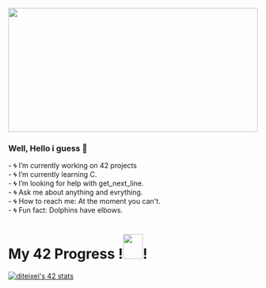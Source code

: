 <a> <img src="https://i.pinimg.com/originals/75/17/ec/7517ec4812af7eaa7b36b929dc045d95.gif" width="100%" height="250px"/> </a>
### Well, Hello i guess 👋
<p float="left">
   <a align="right"> 
- 🌀 I’m currently working on 42 projects<br>
- 🌀 I’m currently learning C.<br>
- 🌀 I’m looking for help with get_next_line.<br>
- 🌀 Ask me about anything and evrything.<br>
- 🌀 How to reach me: At the moment you can't.<br>
- 🌀 Fun fact: Dolphins have elbows.
   </a>
  &nbsp;
  <H1>My 42 Progress !<img width="40px" height="50px" src="https://i.giphy.com/media/ZnYDpTpDKrhf4RwQ7R/giphy.webp"/>!</H1>
  <a href="https://github.com/oakoudad/badge42"> 
    <img src="https://badge.mediaplus.ma/darkblue/diteixei?UM6P=off" alt="diteixei's 42 stats" /> 
   </a>
</p>

<!--
<table>
 <tr>
  <td align="center"> Hello There 👋 </td>
  <td align="center"> 42 Progress </td>
 </tr>
 <tr>
  <td>
    <p>🔭 I’m currently working on 42 Projects.<br></p>
    <p>🌱 I’m currently learning C.<br></p>
    <p>🤔 I’m looking for help with get_next_line.<br></p>
    <p>📫 How to reach me: You don't (at the moment!!!).<br></p>
    <H2>🥴</H2>
  </td>
  <td>
   <p align="right"> 
    <a href="https://github.com/oakoudad/badge42"> 
     <img src="https://badge.mediaplus.ma/darkblue/diteixei?UM6P=off" alt="diteixei's 42 stats" /> 
    </a> 
   </p>
  </td>
 </tr>
</table>
  
</body>
  
</html>
<!--
**Sma0sh/Sma0sh** is a ✨ _special_ ✨ repository because its `README.md` (this file) appears on your GitHub profile.

Here are some ideas to get you started:

- 🔭 I’m currently working on ...
- 🌱 I’m currently learning ...
- 👯 I’m looking to collaborate on ...
- 🤔 I’m looking for help with ...
- 💬 Ask me about ...
- 📫 How to reach me: ...
- 😄 Pronouns: ...
- ⚡ Fun fact: ...
-->
